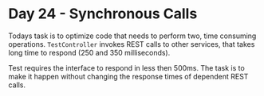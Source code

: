 # Day 24 - Synchronous Calls

Todays task is to optimize code that needs to perform two, time consuming operations.
`TestController` invokes REST calls to other services, that takes long time to respond (250 and 350 milliseconds).

Test requires the interface to respond in less then 500ms. 
The task is to make it happen without changing the response times of dependent REST calls.